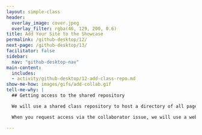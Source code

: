 ```yaml
---
layout: simple-class
header:
  overlay_image: cover.jpeg
  overlay_filter: rgba(46, 129, 200, 0.6)
title: Add Your Site to the Showcase
permalink: /github-desktop/12/
next-page: /github-desktop/13/
facilitator: false
sidebar:
  nav: "github-desktop-nav"
main-content:
  includes:
  - activity/github-desktop/12-add-class-repo.md  
show-me-how: images/gifs/add-collab.gif
tell-me-why: |
  ## Getting access to the shared repository

  We will use a shared class repository to host a directory of all pages that have been created as a part of this course.

  When you request access via the collaborator issue, we will use a webhook to add you as a collaborator. This will ensure you have the ability to push to this repository, and can add your site.

---
```

